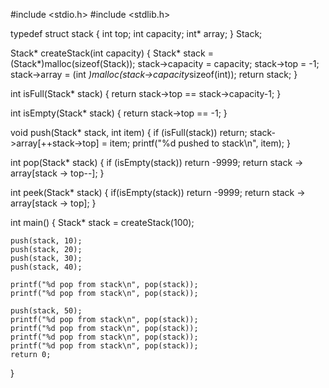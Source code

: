 #include <stdio.h>
#include <stdlib.h>

typedef struct stack
{
    int top;
    int capacity;
    int* array;
} Stack;

Stack* createStack(int capacity) 
{
    Stack* stack = (Stack*)malloc(sizeof(Stack));
    stack->capacity = capacity;
    stack->top = -1;
    stack->array = (int *)malloc(stack->capacity*sizeof(int));
    return stack;
}

int isFull(Stack* stack) 
{
    return stack->top == stack->capacity-1;
}

int isEmpty(Stack* stack) 
{
    return stack->top == -1;
}

void push(Stack* stack, int item) 
{
    if (isFull(stack)) 
        return;
    stack->array[++stack->top] = item;
    printf("%d pushed to stack\n", item);
}

int pop(Stack* stack) 
{
    if (isEmpty(stack))
        return -9999;
    return stack -> array[stack -> top--];
}

int peek(Stack* stack) 
{
    if(isEmpty(stack))
        return -9999;
    return stack -> array[stack -> top];
}



int main()
{
    Stack* stack = createStack(100);

    push(stack, 10);
    push(stack, 20);
    push(stack, 30);
    push(stack, 40);

    printf("%d pop from stack\n", pop(stack));
    printf("%d pop from stack\n", pop(stack));

    push(stack, 50);
    printf("%d pop from stack\n", pop(stack));
    printf("%d pop from stack\n", pop(stack));
    printf("%d pop from stack\n", pop(stack));
    printf("%d pop from stack\n", pop(stack));
    return 0;
}
